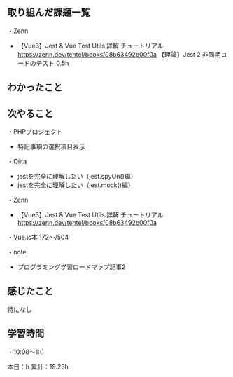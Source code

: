 
## 取り組んだ課題一覧
・Zenn
- 【Vue3】Jest & Vue Test Utils 詳解 チュートリアル  
https://zenn.dev/tentel/books/08b63492b00f0a
【理論】Jest 2 非同期コードのテスト 0.5h  

## わかったこと

## 次やること
・PHPプロジェクト
- 特記事項の選択項目表示

・Qiita
- jestを完全に理解したい（jest.spyOn()編）
- jestを完全に理解したい（jest.mock()編）

・Zenn
- 【Vue3】Jest & Vue Test Utils 詳解 チュートリアル  
https://zenn.dev/tentel/books/08b63492b00f0a

・Vue.js本 172〜/504

・note  
- プログラミング学習ロードマップ記事2

## 感じたこと
特になし

## 学習時間
・10:08〜1:()  

本日：h 
累計：19.25h
